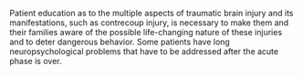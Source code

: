 Patient education as to the multiple aspects of traumatic brain injury and its manifestations, such as contrecoup injury, is necessary to make them and their families aware of the possible life-changing nature of these injuries and to deter dangerous behavior. Some patients have long neuropsychological problems that have to be addressed after the acute phase is over.